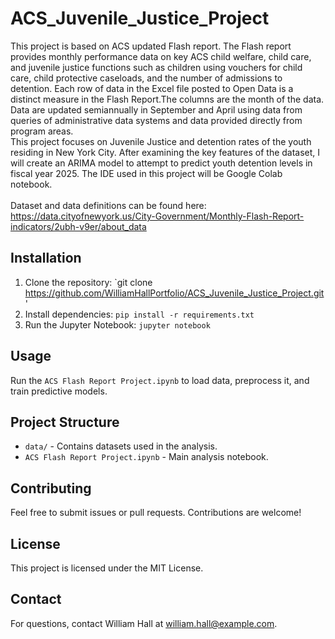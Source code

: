 # ACS_Juvenile_Justice_Project
This project is based on ACS updated Flash report. The Flash report provides monthly performance data on key ACS child welfare, child care, and juvenile justice functions such as children using vouchers for child care, child protective caseloads, and the number of admissions to detention. Each row of data in the Excel file posted to Open Data is a distinct measure in the Flash Report.The columns are the month of the data. Data are updated semiannually in September and April using data from queries of administrative data systems and data provided directly from program areas.<br>
This project focuses on Juvenile Justice and detention rates of the youth residing in New York City. After examining the key features of the dataset, I will create an ARIMA model to attempt to predict youth detention levels in fiscal year 2025. The IDE used in this project will be Google Colab notebook. <br> 
<br>
Dataset and data definitions can be found here:
https://data.cityofnewyork.us/City-Government/Monthly-Flash-Report-indicators/2ubh-v9er/about_data
<br>
## Installation
1. Clone the repository: `git clone https://github.com/WilliamHallPortfolio/ACS_Juvenile_Justice_Project.git'
2. Install dependencies: `pip install -r requirements.txt`
3. Run the Jupyter Notebook: `jupyter notebook`

## Usage
Run the `ACS Flash Report Project.ipynb` to load data, preprocess it, and train predictive models.

## Project Structure
- `data/` - Contains datasets used in the analysis.
- `ACS Flash Report Project.ipynb` - Main analysis notebook.

## Contributing
Feel free to submit issues or pull requests. Contributions are welcome!

## License
This project is licensed under the MIT License.

## Contact
For questions, contact William Hall at william.hall@example.com.

